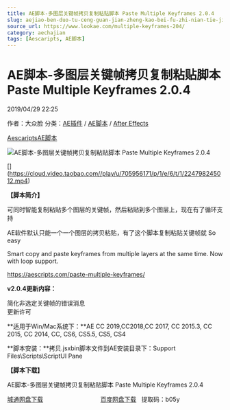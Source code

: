 ```yaml
---
title: AE脚本-多图层关键帧拷贝复制粘贴脚本 Paste Multiple Keyframes 2.0.4
slug: aejiao-ben-duo-tu-ceng-guan-jian-zheng-kao-bei-fu-zhi-nian-tie-jiao-ben-paste-multiple-keyframes-2-0-4
source_url: https://www.lookae.com/multiple-keyframes-204/
category: aechajian
tags: [Aescaripts, AE脚本]
---
```

# AE脚本-多图层关键帧拷贝复制粘贴脚本 Paste Multiple Keyframes 2.0.4

2019/04/29 22:25

作者：大众脸
分类：[AE插件](https://www.lookae.com/after-effects/aechajian/) / [AE脚本](https://www.lookae.com/after-effects/aescripts/) / [After Effects](https://www.lookae.com/after-effects/)

[Aescaripts](https://www.lookae.com/tag/aescaripts/)[AE脚本](https://www.lookae.com/tag/ae%e8%84%9a%e6%9c%ac/)

![AE脚本-多图层关键帧拷贝复制粘贴脚本 Paste Multiple Keyframes 2.0.4](https://www.lookae.com/wp-content/uploads/2019/04/Paste-Multiple-Keyframes-2.jpg "AE脚本-多图层关键帧拷贝复制粘贴脚本 Paste Multiple Keyframes 2.0.4-LookAE.com")

[﻿[﻿]("https://cloud.video.taobao.com//play/u/705956171/p/1/e/6/t/1/224798245012.mp4)](https://cloud.video.taobao.com//play/u/705956171/p/1/e/6/t/1/224798245012.mp4)

**【脚本简介】**

可同时智能复制粘贴多个图层的关键帧，然后粘贴到多个图层上，现在有了循环支持

AE软件默认只能一个一个图层的拷贝粘贴，有了这个脚本复制粘贴关键帧就 So easy

Smart copy and paste keyframes from multiple layers at the same time. Now with loop support.

https://aescripts.com/paste-multiple-keyframes/

**v2.0.4更新内容：**

简化非选定关键帧的错误消息  
更新许可

**适用于Win/Mac系统下：**AE CC 2019,CC2018,CC 2017, CC 2015.3, CC 2015, CC 2014, CC, CS6, CS5.5, CS5, CS4

**脚本安装：**拷贝.jsxbin脚本文件到AE安装目录下：Support Files\Scripts\ScriptUI Pane

**【脚本下载】**

AE脚本-多图层关键帧拷贝复制粘贴脚本 Paste Multiple Keyframes 2.0.4

[城通网盘下载](https://lookae.ctfile.com/fs/680462-369460934)                                  [百度网盘下载](https://pan.baidu.com/s/1hOW0hAXvrZJepFcKbHOZFg)   提取码：b05y

